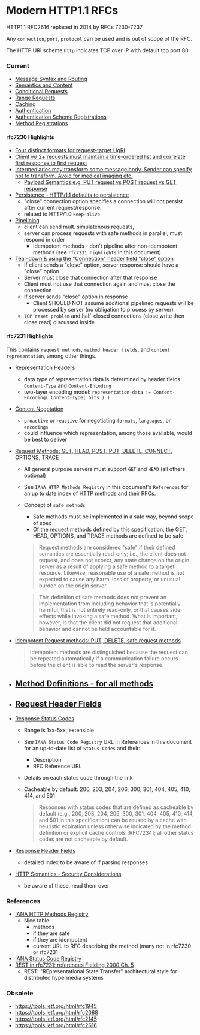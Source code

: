 # Modern HTTP1.1 RFCs

HTTP1.1 RFC2616 replaced in 2014 by RFCs 7230-7237

Any `connection`, `port`, `protocol` can be used and is out of scope of the RFC.

The HTTP URI scheme `http` indicates TCP over IP with default tcp port 80.


### Current

- [Message Syntax and Routing](https://tools.ietf.org/html/rfc7230)
- [Semantics and Content](https://tools.ietf.org/html/rfc7231)
- [Conditional Requests](https://tools.ietf.org/html/rfc7232)
- [Range Requests](https://tools.ietf.org/html/rfc7233)
- [Caching](https://tools.ietf.org/html/rfc7234)
- [Authentication](https://tools.ietf.org/html/rfc7235)
- [Authentication Scheme Registrations](https://tools.ietf.org/html/rfc7236)
- [Method Registrations](https://tools.ietf.org/html/rfc7237)


#### rfc7230 Highlights

- [Four distinct formats for request-target UgRI](https://tools.ietf.org/html/rfc7230#section-5.3)
- [Client w/ 2+ requests must maintain a time-ordered list and correlate first response to first request](https://tools.ietf.org/html/rfc7230#section-5.6)
- [Intermediaries may transform some message body. Sender can specify not to transform. Avoid for medical imaging etc.](https://tools.ietf.org/html/rfc7230#section-5.7.2)
    - [Payload Semantics e.g. PUT request vs POST request vs GET response](https://tools.ietf.org/html/rfc7231#section-3.3)
- [Persistence - HTTP/1.1 defaults to persistence](https://tools.ietf.org/html/rfc7230#section-6.3)
    - "close" connection option specifies a connection will not persist after current request/response.
    - related to HTTP/1.0 `keep-alive`
- [Pipelining](https://tools.ietf.org/html/rfc7230#section-6.3.2)
    - client can send mult. simulatenous requests, 
    - server can process requests with safe methods in parallel, must respond in order
        - Idempotent methods - don't pipeline after non-idempotent methods (see `rfc7231 highlights` in this document)
- [Tear-down & using the "Connection" header field "close" option](https://tools.ietf.org/html/rfc7230#section-6.6)
    - If client sends a "close" option, server response should have a "close" option
    - Server must close that connection after that response
    - Client must not use that connection again and must close the connection
    - If server sends "close" option in response
        - Client SHOULD NOT assume additional pipelined requests will be processed by server (no obligation to process by server)
    - `TCP reset problem` and half-closed connections (close write then close read) discussed inside


#### rfc7231 Highlights

This contains `request methods`, `method header fields`, and `content representation`, among other things.

- [Representation Headers](https://tools.ietf.org/html/rfc7231#section-3.2)
    - data type of representation data is determined by header fields `Content-Type` and `Content-Encoding`
    - two-layer encoding model: `representation-data := Content-Encoding( Content-Type( bits ) )`
- [Content Negotation](https://tools.ietf.org/html/rfc7231#section-3.4)
    - `proactive` or `reactive` for negotiating `formats`, `languages`, or `encodings`
    - could influence which representation, among those available, would be best to deliver
- [Request Methods: GET, HEAD, POST, PUT, DELETE, CONNECT, OPTIONS, TRACE](https://tools.ietf.org/html/rfc7231#section-4)
    - All general purpose servers must support `GET` and `HEAD` (all others optional)
    - See `IANA HTTP Methods Registry` in this document's `References` for an up to date index of HTTP methods and their RFCs.
    - Concept of `safe methods`
        - Safe methods must be implemented in a safe way, beyond scope of spec
        - Of the request methods defined by this specification, the GET, HEAD, OPTIONS, and TRACE methods are defined to be safe.

        > Request methods are considered "safe" if their defined semantics are essentially read-only; i.e., the client does not request, and does not expect, any state change on the origin server as a result of applying a safe method to a target resource.  Likewise, reasonable use of a safe method is not expected to cause any harm, loss of property, or unusual burden on the origin server.  

        > This definition of safe methods does not prevent an implementation from including behavior that is potentially harmful, that is not entirely read-only, or that causes side effects while invoking a safe method.  What is important, however, is that the client did not request that additional behavior and cannot be held accountable for it.

- [idempotent Request methods: PUT, DELETE, safe request methods](https://tools.ietf.org/html/rfc7231#section-4.2.2)

    > Idempotent methods are distinguished because the request can be repeated automatically if a communication failure occurs before the client is able to read the server's response.

- [Method Definitions - for all methods](https://tools.ietf.org/html/rfc7231#section-4.3)
    - 

- [Request Header Fields](https://tools.ietf.org/html/rfc7231#section-5)
    - 

- [Response Status Codes](https://tools.ietf.org/html/rfc7231#section-6)
    - Range is 1xx-5xx, extensible
    - See `IANA Status Code Registry` URL in References in this document for an up-to-date list of `Status Codes` and their:
        - Description
        - RFC Reference URL
    - Details on each status code through the link
    - Cacheable by default: 200, 203, 204, 206, 300, 301, 404, 405, 410, 414, and 501

        >  Responses with status codes that are defined as cacheable by default (e.g., 200, 203, 204, 206, 300, 301, 404, 405, 410, 414, and 501 in this specification) can be reused by a cache with heuristic expiration unless otherwise indicated by the method definition or explicit cache controls [RFC7234]; all other status codes are not cacheable by default.

- [Response Header Fields](https://tools.ietf.org/html/rfc7231#section-7)
    - detailed index to be aware of if parsing responses

- [HTTP Semantics - Security Considerations](https://tools.ietf.org/html/rfc7231#section-9)
    - be aware of these, read them over

### References

- [IANA HTTP Methods Registry](http://www.iana.org/assignments/http-methods/http-methods.xhtml)
    - Nice table
        - methods
        - if they are safe
        - if they are idempotent
        - current URL to RFC describing the method (many not in rfc7230 or rfc7231
- [IANA Status Code Registry](https://www.iana.org/assignments/http-status-codes/http-status-codes.xhtml)
- [REST in rfc7231: references Fielding 2000 Ch. 5](http://roy.gbiv.com/pubs/dissertation/rest_arch_style.htm)
    - REST: "REpresentational State Transfer" architectural style for distributed hypermedia systems


### Obsolete

- https://tools.ietf.org/html/rfc1945
- https://tools.ietf.org/html/rfc2068
- https://tools.ietf.org/html/rfc2145
- https://tools.ietf.org/html/rfc2616


